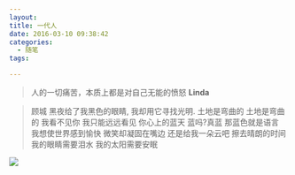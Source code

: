 ```yaml
---
layout: 
title: 一代人
date: 2016-03-10 09:38:42
categories: 
  - 随笔
tags:

---
```

<!-- 标签别名 -->
<blockquote class="blockquote-center">人的一切痛苦，本质上都是对自己无能的愤怒
  <strong>Linda</strong>
</blockquote>


>顾城
黑夜给了我黑色的眼睛,
我却用它寻找光明.
土地是弯曲的 
土地是弯曲的 
我看不见你 
我只能远远看见 
你心上的蓝天 
蓝吗?真蓝 
那蓝色就是语言 
我想使世界感到愉快 
微笑却凝固在嘴边 
还是给我一朵云吧 
擦去晴朗的时间 
我的眼睛需要泪水 
我的太阳需要安眠
<!-- more -->
<img src="http://www.iceart.com.cn/Public/images/index/1.jpg" style="border: none" class="full-image"/>